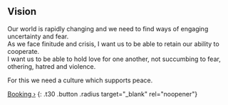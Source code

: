 ## Vision

Our world is rapidly changing and we need to find ways of engaging uncertainty and fear.   
As we face finitude and crisis, I want us to be able to retain our ability to cooperate.  
I want us to be able to hold love for one another, not succumbing to fear, othering, hatred and violence.

For this we need a culture which supports peace.


[Booking ›](https://app.workshop-angel.com/mailing.php?m=subscribe&t=0&b=7b205d1d57858cfe)
{: .t30 .button .radius target="_blank" rel="noopener"}
